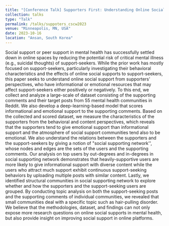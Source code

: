 ```yaml
---
title: "[Conference Talk] Supporters First: Understanding Online Social Support from a Supporter Perspective"
collection: talks
type: "Talk"
permalink: /talks/suppoters_cscw2023
venue: "Minneapolis, MN, USA"
date: 2023-10-16
location: "Ansan, South Korea"
---
```


Social support or peer support in mental health has successfully settled down in
online spaces by reducing the potential risk of critical mental illness (e.g.,
suicidal thoughts) of support-seekers. While the prior work has mostly focused
on support-seekers, particularly investigating their behavioral characteristics
and the effects of online social supports to support-seekers, this paper seeks
to understand online social support from supporters' perspectives, who have
informational or emotional resources that may affect support-seekers either
positively or negatively. To this end, we collect and analyze a large-scale of
dataset consisting of the supporting comments and their target posts from 55
mental health communities in Reddit. We also develop a deep-learning-based model
that scores informational and emotional support to the supporting comments.
Based on the collected and scored dataset, we measure the characteristics of the
supporters from the behavioral and content perspectives, which reveals that the
supporters tend to give emotional support than informational support and the
atmosphere of social support communities tend also to be emotional. We also
understand the relations between the supporters and the support-seekers by
giving a notion of "social supporting network'', whose nodes and edges are the
sets of the users and the supporting comments. Our analysis on top users by
out-degrees and in-degrees in social supporting network demonstrates that
heavily-supportive users are more likely to give informational support with
diverse content while the users who attract much support exhibit continuous
support-seeking behaviors by uploading multiple posts with similar content.
Lastly, we identified structural communities in social supporting network to
explore whether and how the supporters and the support-seeking users are
grouped. By conducting topic analysis on both the support-seeking posts and the
supporting comments of individual communities, we revealed that small
communities deal with a specific topic such as hair-pulling disorder. We believe
that the methodologies, dataset, and findings can not only expose more research
questions on online social supports in mental health, but also provide insight
on improving social support in online platforms.
